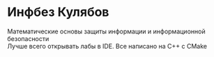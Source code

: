 # Инфбез Кулябов
Математические основы защиты информации и информационной безопасности  
Лучше всего открывать лабы в IDE. Все написано на C++ с CMake
